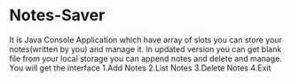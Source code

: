 # Notes-Saver
It is Java Console Application which have array of slots you can store your notes(written by you) and manage it.
In updated version you can get blank file from your local storage you can append notes and delete and manage.
You will get the interface 
  1.Add Notes
  2.List Notes
  3.Delete Notes
  4.Exit
 
